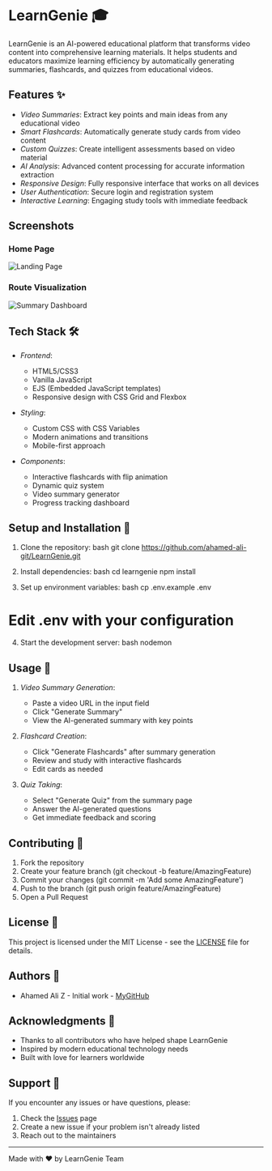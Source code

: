 # LearnGenie 🎓

LearnGenie is an AI-powered educational platform that transforms video content into comprehensive learning materials. It helps students and educators maximize learning efficiency by automatically generating summaries, flashcards, and quizzes from educational videos.

## Features ✨

- *Video Summaries*: Extract key points and main ideas from any educational video
- *Smart Flashcards*: Automatically generate study cards from video content
- *Custom Quizzes*: Create intelligent assessments based on video material
- *AI Analysis*: Advanced content processing for accurate information extraction
- *Responsive Design*: Fully responsive interface that works on all devices
- *User Authentication*: Secure login and registration system
- *Interactive Learning*: Engaging study tools with immediate feedback


## Screenshots

### Home Page
![Landing Page](./screenshots/screenshot1.png)

### Route Visualization
![Summary Dashboard](./screenshots/screenshot2.png)

## Tech Stack 🛠

- *Frontend*: 
  - HTML5/CSS3
  - Vanilla JavaScript
  - EJS (Embedded JavaScript templates)
  - Responsive design with CSS Grid and Flexbox
  
- *Styling*:
  - Custom CSS with CSS Variables
  - Modern animations and transitions
  - Mobile-first approach

- *Components*:
  - Interactive flashcards with flip animation
  - Dynamic quiz system
  - Video summary generator
  - Progress tracking dashboard


## Setup and Installation 🚀

1. Clone the repository:
bash
git clone https://github.com/ahamed-ali-git/LearnGenie.git


2. Install dependencies:
bash
cd learngenie
npm install


3. Set up environment variables:
bash
cp .env.example .env
# Edit .env with your configuration


4. Start the development server:
bash
nodemon


## Usage 📝

1. *Video Summary Generation*:
   - Paste a video URL in the input field
   - Click "Generate Summary"
   - View the AI-generated summary with key points

2. *Flashcard Creation*:
   - Click "Generate Flashcards" after summary generation
   - Review and study with interactive flashcards
   - Edit cards as needed

3. *Quiz Taking*:
   - Select "Generate Quiz" from the summary page
   - Answer the AI-generated questions
   - Get immediate feedback and scoring

## Contributing 🤝

1. Fork the repository
2. Create your feature branch (git checkout -b feature/AmazingFeature)
3. Commit your changes (git commit -m 'Add some AmazingFeature')
4. Push to the branch (git push origin feature/AmazingFeature)
5. Open a Pull Request

## License 📄

This project is licensed under the MIT License - see the [LICENSE](LICENSE) file for details.

## Authors 👥

- Ahamed Ali Z - Initial work - [MyGitHub](https://github.com/ahamed-ali-git/)

## Acknowledgments 🙏

- Thanks to all contributors who have helped shape LearnGenie
- Inspired by modern educational technology needs
- Built with love for learners worldwide

## Support 💪

If you encounter any issues or have questions, please:
1. Check the [Issues](https://github.com/yourusername/learngenie/issues) page
2. Create a new issue if your problem isn't already listed
3. Reach out to the maintainers

---

Made with ❤ by LearnGenie Team
